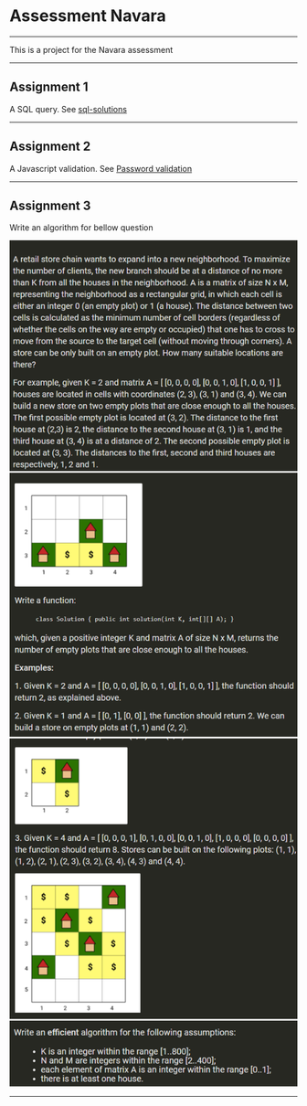 # Assessment Navara

---

This is a project for the Navara assessment

---

## Assignment 1

A SQL query. See [sql-solutions](sql-solutions.md)

---

## Assignment 2

A Javascript validation. See [Password validation](src/main/templates/index.html)

---

## Assignment 3

Write an algorithm for bellow question

![](assignment/Q3Part1.png)
![](assignment/Q3Part2.png)
![](assignment/Q3Part3.png)
![](assignment/Q3Part4.png)

---
